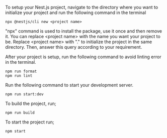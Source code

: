 To setup your Nest.js project, navigate to the directory where you want to initialize your project and run the following command in the terminal

```
npx @nestjs/cli new <project name>
```

"npx" command is used to install the package, use it once and then remove it. You can replace \<project name\> with the name you want your project to be. Replace \<project name\> with "." to initialize the project in the same directory. Then, answer this query according to your requirement.

After your project is setup, run the following command to avoid linting error in the terminal.

```
npm run format
npm run lint
```

Run the following command to start your development server.

```
npm run start:dev
```

To build the project, run;

```
npm run build
```

To start the project run;

```
npm start
```
